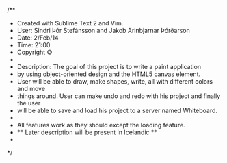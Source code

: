 /**
 * Created with Sublime Text 2 and Vim.
 * User: Sindri Þór Stefánsson and Jakob Arinbjarnar Þórðarson
 * Date: 2/Feb/14
 * Time: 21:00
 * Copyright ©
 *
 * Description: The goal of this project is to write a paint application 
 * by using object-oriented design and the HTML5 canvas element.
 * User will be able to draw, make shapes, write, all with different colors and move 
 * things around. User can make undo and redo with his project and finally the user
 * will be able to save and load his project to a server named Whiteboard.
 *
 * All features work as they should except the loading feature. 
 * ** Later description will be present in Icelandic **
 * 
 */


